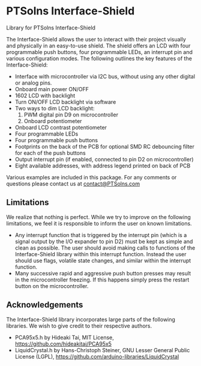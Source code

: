 # PTSolns Interface-Shield

Library for PTSolns Interface-Shield

The Interface-Shield allows the user to interact with their project visually and physically in an easy-to-use shield. The shield offers an LCD with four programmable push buttons, four programmable LEDs, an interrupt pin and various configuration modes. The following outlines the key features of the Interface-Shield:

- Interface with microcontroller via I2C bus, without using any other digital or analog pins.
- Onboard main power ON/OFF
- 1602 LCD with backlight
- Turn ON/OFF LCD backlight via software
- Two ways to dim LCD backlight:
  1.  PWM digital pin D9 on microcontroller
  2.  Onboard potentiometer
- Onboard LCD contrast potentiometer
- Four programmable LEDs
- Four programmable push buttons
- Footprints on the back of the PCB for optional SMD RC debouncing filter for each of the push buttons
- Output interrupt pin (if enabled, connected to pin D2 on microcontroller)
- Eight available addresses, with address legend printed on back of PCB

Various examples are included in this package. For any comments or questions please contact us at contact@PTSolns.com

## Limitations
We realize that nothing is perfect. While we try to improve on the following limitations, we feel it is responsible to inform the user on known limitations.
- Any interrupt function that is triggered by the interrupt pin (which is a signal output by the I/O expander to pin D2) must be kept as simple and clean as possible. The user should avoid making calls to functions of the Interface-Shield library within this interrupt function. Instead the user should use flags, volatile state changes, and similar within the interrupt function.
- Many successive rapid and aggressive push button presses may result in the microcontroller freezing. If this happens simply press the restart button on the microcontroller.

## Acknowledgements
The Interface-Shield library incorporates large parts of the following libraries. We wish to give credit to their respective authors.
- PCA95x5.h by Hideaki Tai, MIT License, https://github.com/hideakitai/PCA95x5
- LiquidCrystal.h by Hans-Christoph Steiner, GNU Lesser General Public License (LGPL), https://github.com/arduino-libraries/LiquidCrystal
